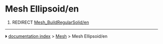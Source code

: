 # Mesh Ellipsoid/en
1.  REDIRECT [Mesh_BuildRegularSolid/en](Mesh_BuildRegularSolid/en.md)



---
⏵ [documentation index](../README.md) > [Mesh](Mesh_Workbench.md) > Mesh Ellipsoid/en
